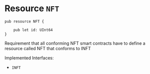 # Resource `NFT`

```cadence
pub resource NFT {

    pub let id: UInt64
}
```

Requirement that all conforming NFT smart contracts have
to define a resource called NFT that conforms to INFT

Implemented Interfaces:
  - `INFT`

